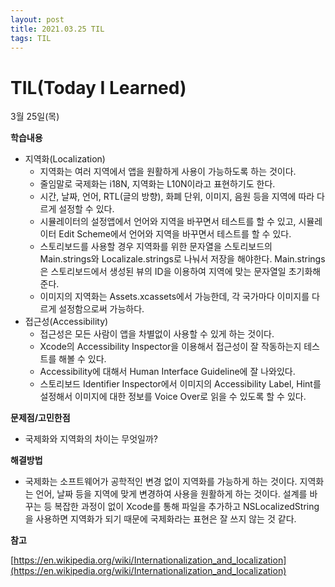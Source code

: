 ```yaml
---
layout: post
title: 2021.03.25 TIL
tags: TIL
---
```

# TIL(Today I Learned)

3월 25일(목)

**학습내용**

- 지역화(Localization)
    - 지역화는 여러 지역에서 앱을 원활하게 사용이 가능하도록 하는 것이다.
    - 줄임말로 국제화는 i18N, 지역화는 L10N이라고 표현하기도 한다.
    - 시간, 날짜, 언어, RTL(글의 방향), 화폐 단위, 이미지, 음원 등을 지역에 따라 다르게 설정할 수 있다.
    - 시뮬레이터의 설정앱에서 언어와 지역을 바꾸면서 테스트를 할 수 있고, 시뮬레이터 Edit Scheme에서 언어와 지역을 바꾸면서 테스트를 할 수 있다.
    - 스토리보드를 사용할 경우 지역화를 위한 문자열을 스토리보드의 Main.strings와 Localizale.strings로 나눠서 저장을 해야한다. Main.strings은 스토리보드에서 생성된 뷰의 ID을 이용하여 지역에 맞는 문자열일 초기화해준다.
    - 이미지의 지역화는 Assets.xcassets에서 가능한데, 각 국가마다 이미지를 다르게 설정함으로써 가능하다.
- 접근성(Accessibility)
    - 접근성은 모든 사람이 앱을 차별없이 사용할 수 있게 하는 것이다.
    - Xcode의 Accessibility Inspector을 이용해서 접근성이 잘 작동하는지 테스트를 해볼 수 있다.
    - Accessibility에 대해서 Human Interface Guideline에 잘 나와있다.
    - 스토리보드 Identifier Inspector에서 이미지의 Accessibility Label, Hint를 설정해서 이미지에 대한 정보를 Voice Over로 읽을 수 있도록 할 수 있다.

**문제점/고민한점**

- 국제화와 지역화의 차이는 무엇일까?

**해결방법**

- 국제화는 소프트웨어가 공학적인 변경 없이 지역화를 가능하게 하는 것이다. 지역화는 언어, 날짜 등을 지역에 맞게 변경하여 사용을 원활하게 하는 것이다.  설계를 바꾸는 등 복잡한 과정이 없이 Xcode를 통해 파일을 추가하고 NSLocalizedString 을 사용하면 지역화가 되기 때문에 국제화라는 표현은 잘 쓰지 않는 것 같다.

**참고**

[https://en.wikipedia.org/wiki/Internationalization_and_localization](https://en.wikipedia.org/wiki/Internationalization_and_localization)
